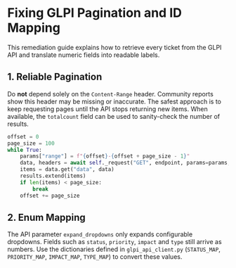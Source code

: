 # Fixing GLPI Pagination and ID Mapping

This remediation guide explains how to retrieve every ticket from the GLPI API and translate numeric fields into readable labels.

## 1. Reliable Pagination

Do **not** depend solely on the `Content-Range` header. Community reports show this header may be missing or inaccurate. The safest approach is to keep requesting pages until the API stops returning new items. When available, the `totalcount` field can be used to sanity-check the number of results.

```python
offset = 0
page_size = 100
while True:
    params["range"] = f"{offset}-{offset + page_size - 1}"
    data, headers = await self._request("GET", endpoint, params=params, return_headers=True)
    items = data.get("data", data)
    results.extend(items)
    if len(items) < page_size:
        break
    offset += page_size
```

## 2. Enum Mapping

The API parameter `expand_dropdowns` only expands configurable dropdowns. Fields such as `status`, `priority`, `impact` and `type` still arrive as numbers. Use the dictionaries defined in `glpi_api_client.py` (`STATUS_MAP`, `PRIORITY_MAP`, `IMPACT_MAP`, `TYPE_MAP`) to convert these values.
